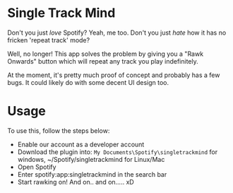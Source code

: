 # Single Track Mind

Don't you just _love_ Spotify? Yeah, me too. Don't you just _hate_ how it has no fricken 'repeat track' mode?

Well, no longer! This app solves the problem by giving you a "Rawk Onwards" button which will repeat any track you play indefinitely.

At the moment, it's pretty much proof of concept and probably has a few bugs. It could likely do with some decent UI design too.

# Usage
To use this, follow the steps below:

* Enable our account as a developer account
* Download the plugin into: `My Documents\Spotify\singletrackmind` for windows, ~/Spotify/singletrackmind for Linux/Mac
* Open Spotify
* Enter spotify:app:singletrackmind in the search bar
* Start rawking on! And on.. and on..... xD
